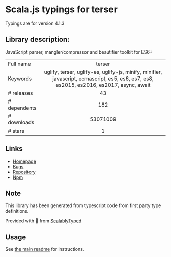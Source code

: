 
# Scala.js typings for terser

Typings are for version 4.1.3

## Library description:
JavaScript parser, mangler/compressor and beautifier toolkit for ES6+

|                    |                 |
| ------------------ | :-------------: |
| Full name          | terser |
| Keywords           | uglify, terser, uglify-es, uglify-js, minify, minifier, javascript, ecmascript, es5, es6, es7, es8, es2015, es2016, es2017, async, await |
| # releases         | 43 |
| # dependents       | 182 |
| # downloads        | 53071009 |
| # stars            | 1 |

## Links
- [Homepage](https://github.com/fabiosantoscode/terser)
- [Bugs](https://github.com/fabiosantoscode/terser/issues)
- [Repository](https://github.com/fabiosantoscode/terser)
- [Npm](https://www.npmjs.com/package/terser)
    


## Note
This library has been generated from typescript code from first party type definitions.

Provided with :purple_heart: from [ScalablyTyped](https://github.com/oyvindberg/ScalablyTyped)

## Usage
See [the main readme](../../readme.md) for instructions.


